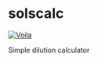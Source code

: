 # solscalc

<!-- [![Binder](https://mybinder.org/badge_logo.svg)](https://mybinder.org/v2/gh/aadevel/solscalc/main?urlpath=%2Fapps%2FSolution_calculator_v2.ipynb) -->

[![Voila](https://mybinder.org/badge_logo.svg)](https://mybinder.org/v2/gh/aadevel/solscalc/main?urlpath=voila%2Frender%2FSolution_calculator_v3.ipynb)


Simple dilution calculator
